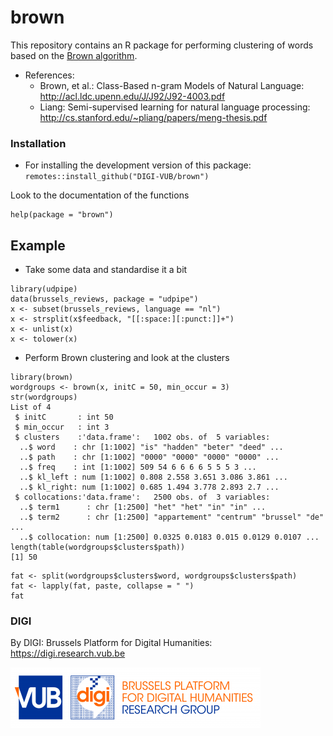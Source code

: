 # brown

This repository contains an R package for performing clustering of words based on the [Brown algorithm](https://en.wikipedia.org/wiki/Brown_algorithm). 

- References:
    - Brown, et al.: Class-Based n-gram Models of Natural Language: http://acl.ldc.upenn.edu/J/J92/J92-4003.pdf
    - Liang: Semi-supervised learning for natural language processing: http://cs.stanford.edu/~pliang/papers/meng-thesis.pdf

### Installation

- For installing the development version of this package: `remotes::install_github("DIGI-VUB/brown")`

Look to the documentation of the functions

```
help(package = "brown")
```

## Example

- Take some data and standardise it a bit

```{r}
library(udpipe)
data(brussels_reviews, package = "udpipe")
x <- subset(brussels_reviews, language == "nl")
x <- strsplit(x$feedback, "[[:space:][:punct:]]+")
x <- unlist(x)
x <- tolower(x)
```

- Perform Brown clustering and look at the clusters

```{r}
library(brown)
wordgroups <- brown(x, initC = 50, min_occur = 3)
str(wordgroups)
List of 4
 $ initC       : int 50
 $ min_occur   : int 3
 $ clusters    :'data.frame':	1002 obs. of  5 variables:
  ..$ word    : chr [1:1002] "is" "hadden" "beter" "deed" ...
  ..$ path    : chr [1:1002] "0000" "0000" "0000" "0000" ...
  ..$ freq    : int [1:1002] 509 54 6 6 6 6 5 5 5 3 ...
  ..$ kl_left : num [1:1002] 0.808 2.558 3.651 3.086 3.861 ...
  ..$ kl_right: num [1:1002] 0.685 1.494 3.778 2.893 2.7 ...
 $ collocations:'data.frame':	2500 obs. of  3 variables:
  ..$ term1      : chr [1:2500] "het" "het" "in" "in" ...
  ..$ term2      : chr [1:2500] "appartement" "centrum" "brussel" "de" ...
  ..$ collocation: num [1:2500] 0.0325 0.0183 0.015 0.0129 0.0107 ...
length(table(wordgroups$clusters$path))
[1] 50
```

```{r}
fat <- split(wordgroups$clusters$word, wordgroups$clusters$path)
fat <- lapply(fat, paste, collapse = " ")
fat
```


### DIGI

By DIGI: Brussels Platform for Digital Humanities: https://digi.research.vub.be

![](tools/logo.png)
